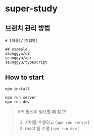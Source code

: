 # super-study

## 브랜치 관리 방법
```shell
# [이름]/[작업명]

## example
seunggyu/ui
seunggyu/api
seunggyu/typescript
```

## How to start
```shell
npm install

npm run server
npm run dev
```
> API 통신이 필요할 때  참고!
> 1. 서버를 수행하고 (`npm run server`)
> 2. react 를 수행 (`npm run dev` )
